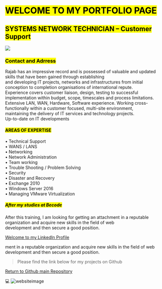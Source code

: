 

# <mark>WELCOME TO MY PORTFOLIO PAGE</mark>
   
## <mark>SYSTEMS NETWORK TECHNICIAN – Customer Support</mark> 
<img src="C:\Users\mm\Documents\Projects\portfolio\images\rajab.jpg">

### <mark>Contact and Adrress</mark>

Rajab has an impressive record and is possessed of valuable and updated skills that have been gained through establishing <br>
    and developing IT projects, networks and infrastructures from initial conception to completion organisations of international 
    repute. <br>
    Experience covers customer liaison, design, testing to successful implementation within budget, scope, timescales and process 
    limitations. <br>
    Extensive LAN, WAN, Hardware, Software experience. Working cross-functionally within a customer focused, multi-site environment, <br>
    maintaining the delivery of IT services and technology projects. <br>
    Up-to-date on IT developments
#### <mark>AREAS OF EXPERTISE</mark>
•  Technical Support <br>
•  WANS / LANS<br>
•  Networking<br>
•  Network Administration<br>
•  Team working<br>
•  Trouble Shooting / Problem Solving<br>
•  Security<br>
•  Disaster and Recovery<br>
•  Exchange 2010<br>
•  Windows Server 2016<br>
•  Managing VMware Virtualization<br>

##### <mark>After my studies at Becode</mark> 

After this training, I am looking for getting an attachment in a reputable organization and acquire new skills in the field of web <br>
development and then secure a good position.  <br> 


[Welcome to my LinkedIn Profile]("https://www.linkedin.com/in/rajab-barambona-8b2301221")



ment in a reputable organization and acquire new skills in the field of web development and then secure a good position.   

>Please find the link below for my projects on Github

[Return to Github main Repository](<https://github.com/Rajabbarambona?tab=repositories>)

:computer:
![websiteimage](https://user-images.githubusercontent.com/90928514/136942150-2607b774-dc88-4238-a9e2-d6891373a3ae.png)

